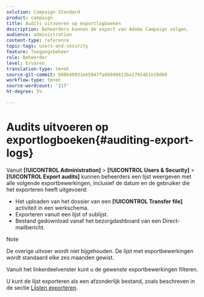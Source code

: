 ```yaml
---
solution: Campaign Standard
product: campaign
title: Audits uitvoeren op exportlogboeken
description: Beheerders kunnen de export van Adobe Campaign volgen.
audience: administration
content-type: reference
topic-tags: users-and-security
feature: Toegangsbeheer
role: Beheerder
level: Ervaren
translation-type: tm+mt
source-git-commit: 088b49931ee5047fa6b949813ba17654b1e10d60
workflow-type: tm+mt
source-wordcount: '117'
ht-degree: 5%

---
```



# Audits uitvoeren op exportlogboeken{#auditing-export-logs}

Vanuit **[!UICONTROL Administration]** > **[!UICONTROL Users & Security]** > **[!UICONTROL Export audits]** kunnen beheerders een lijst weergeven met alle volgende exportbewerkingen, inclusief de datum en de gebruiker die het exporteren heeft uitgevoerd:

* Het uploaden van het dossier van een **[!UICONTROL Transfer file]** activiteit in een werkschema.
* Exporteren vanuit een lijst of sublijst.
* Bestand gedownload vanaf het bezorgdashboard van een Direct-mailbericht.

>[!NOTE]
>
>De overige uitvoer wordt niet bijgehouden. De lijst met exportbewerkingen wordt standaard elke zes maanden gewist.

Vanuit het linkerdeelvenster kunt u de gewenste exportbewerkingen filteren.

U kunt de lijst exporteren als een afzonderlijk bestand, zoals beschreven in de sectie [Lijsten exporteren](../../automating/using/exporting-lists.md).

